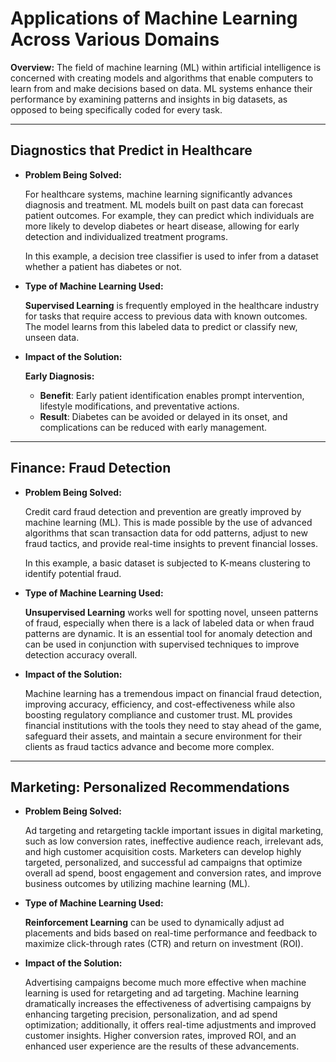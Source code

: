 # Applications of Machine Learning Across Various Domains

**Overview:** The field of machine learning (ML) within artificial intelligence is concerned with creating models and algorithms that enable computers to learn from and make decisions based on data. ML systems enhance their performance by examining patterns and insights in big datasets, as opposed to being specifically coded for every task.

---

## Diagnostics that Predict in Healthcare

* **Problem Being Solved:**
  
  For healthcare systems, machine learning significantly advances diagnosis and treatment. ML models built on past data can forecast patient outcomes. For example, they can predict which individuals are more likely to develop diabetes or heart disease, allowing for early detection and individualized treatment programs.

  In this example, a decision tree classifier is used to infer from a dataset whether a patient has diabetes or not.

* **Type of Machine Learning Used:**
  
  **Supervised Learning** is frequently employed in the healthcare industry for tasks that require access to previous data with known outcomes. The model learns from this labeled data to predict or classify new, unseen data.

* **Impact of the Solution:**
  
  **Early Diagnosis:**
  
  - **Benefit**: Early patient identification enables prompt intervention, lifestyle modifications, and preventative actions.
  - **Result**: Diabetes can be avoided or delayed in its onset, and complications can be reduced with early management.

---

## Finance: Fraud Detection

* **Problem Being Solved:**
  
  Credit card fraud detection and prevention are greatly improved by machine learning (ML). This is made possible by the use of advanced algorithms that scan transaction data for odd patterns, adjust to new fraud tactics, and provide real-time insights to prevent financial losses.

  In this example, a basic dataset is subjected to K-means clustering to identify potential fraud.

* **Type of Machine Learning Used:**
  
  **Unsupervised Learning** works well for spotting novel, unseen patterns of fraud, especially when there is a lack of labeled data or when fraud patterns are dynamic. It is an essential tool for anomaly detection and can be used in conjunction with supervised techniques to improve detection accuracy overall.

* **Impact of the Solution:**
  
  Machine learning has a tremendous impact on financial fraud detection, improving accuracy, efficiency, and cost-effectiveness while also boosting regulatory compliance and customer trust. ML provides financial institutions with the tools they need to stay ahead of the game, safeguard their assets, and maintain a secure environment for their clients as fraud tactics advance and become more complex.

---

## Marketing: Personalized Recommendations

* **Problem Being Solved:**
  
  Ad targeting and retargeting tackle important issues in digital marketing, such as low conversion rates, ineffective audience reach, irrelevant ads, and high customer acquisition costs. Marketers can develop highly targeted, personalized, and successful ad campaigns that optimize overall ad spend, boost engagement and conversion rates, and improve business outcomes by utilizing machine learning (ML).

* **Type of Machine Learning Used:**
  
  **Reinforcement Learning** can be used to dynamically adjust ad placements and bids based on real-time performance and feedback to maximize click-through rates (CTR) and return on investment (ROI).

* **Impact of the Solution:**
  
  Advertising campaigns become much more effective when machine learning is used for retargeting and ad targeting. Machine learning dramatically increases the effectiveness of advertising campaigns by enhancing targeting precision, personalization, and ad spend optimization; additionally, it offers real-time adjustments and improved customer insights. Higher conversion rates, improved ROI, and an enhanced user experience are the results of these advancements.
